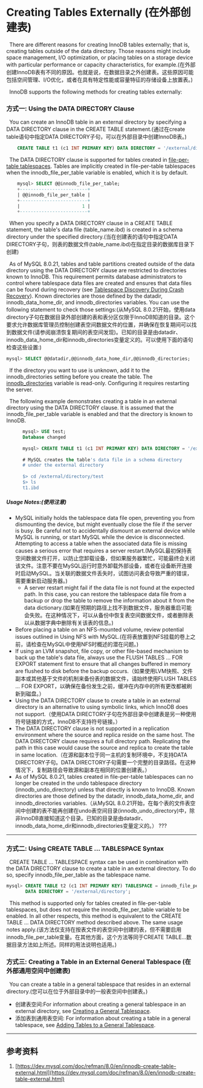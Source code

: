 # Creating Tables Externally (在外部创建表)

&nbsp;&nbsp;There are different reasons for creating InnoDB tables externally; that is, creating tables outside of the data directory. Those reasons might include space management, I/O optimization, or placing tables on a storage device with particular performance or capacity characteristics, for example.(在外部创建InnoDB表有不同的原因。也就是说，在数据目录之外创建表。这些原因可能包括空间管理、I/O优化，或者在具有特定性能或容量特征的存储设备上放置表。)

&nbsp;&nbsp;InnoDB supports the following methods for creating tables externally:

### 方式一: Using the DATA DIRECTORY Clause
&nbsp;&nbsp;You can create an InnoDB table in an external directory by specifying a DATA DIRECTORY clause in the CREATE TABLE statement.(通过在create table语句中指定DATA DIRECTORY子句，可以在外部目录中创建InnoDB表。)
```sql
    CREATE TABLE t1 (c1 INT PRIMARY KEY) DATA DIRECTORY = '/external/directory';
```
&nbsp;&nbsp;The DATA DIRECTORY clause is supported for tables created in [file-per-table tablespaces](../tablespaces/000.File-Per-Table%20Tablespaces.md). Tables are implicitly created in file-per-table tablespaces when the innodb_file_per_table variable is enabled, which it is by default.
```sql
    mysql> SELECT @@innodb_file_per_table;
    +-------------------------+
    | @@innodb_file_per_table |
    +-------------------------+
    |                       1 |
    +-------------------------+
```

&nbsp;&nbsp;When you specify a DATA DIRECTORY clause in a CREATE TABLE statement, the table's data file (table_name.ibd) is created in a schema directory under the specified directory.(当在创建表的语句中指定DATA DIRECTORY子句，则表的数据文件(table_name.ibd)在指定目录的数据库目录下创建)

&nbsp;&nbsp;As of MySQL 8.0.21, tables and table partitions created outside of the data directory using the DATA DIRECTORY clause are restricted to directories known to InnoDB. This requirement permits database administrators to control where tablespace data files are created and ensures that data files can be found during recovery (see [Tablespace Discovery During Crash Recovery](https://dev.mysql.com/doc/refman/8.0/en/innodb-recovery.html#innodb-recovery-tablespace-discovery)). Known directories are those defined by the datadir, innodb_data_home_dir, and innodb_directories variables. You can use the following statement to check those settings:(从MySQL 8.0.21开始，使用data directory子句在数据目录外部创建的表和表分区仅限于InnoDB知道的目录。这个要求允许数据库管理员控制创建表空间数据文件的位置，并确保在恢复期间可以找到数据文件(请参阅崩溃恢复期间的表空间发现)。已知的目录是由datadir、innodb_data_home_dir和innodb_directories变量定义的。可以使用下面的语句检查这些设置:)
```sql
mysql> SELECT @@datadir,@@innodb_data_home_dir,@@innodb_directories;
```

&nbsp;&nbsp;If the directory you want to use is unknown, add it to the innodb_directories setting before you create the table. The [innodb_directories](https://dev.mysql.com/doc/refman/8.0/en/innodb-parameters.html#sysvar_innodb_directories) variable is read-only. Configuring it requires restarting the server.

&nbsp;&nbsp;The following example demonstrates creating a table in an external directory using the DATA DIRECTORY clause. It is assumed that the innodb_file_per_table variable is enabled and that the directory is known to InnoDB.
```sql
      mysql> USE test;
      Database changed
      
      mysql> CREATE TABLE t1 (c1 INT PRIMARY KEY) DATA DIRECTORY = '/external/directory';
      
      # MySQL creates the table's data file in a schema directory
      # under the external directory
      
      $> cd /external/directory/test
      $> ls
      t1.ibd
```
##### Usage Notes:(使用注意)
- MySQL initially holds the tablespace data file open, preventing you from dismounting the device, but might eventually close the file if the server is busy. Be careful not to accidentally dismount an external device while MySQL is running, or start MySQL while the device is disconnected. Attempting to access a table when the associated data file is missing causes a serious error that requires a server restart.(MySQL最初保持表空间数据文件打开，以防止您卸载设备，但如果服务器繁忙，可能最终会关闭该文件。注意不要在MySQL运行时意外卸载外部设备，或者在设备断开连接时启动MySQL。当关联的数据文件丢失时，试图访问表会导致严重的错误，需要重新启动服务器。)
    + A server restart might fail if the data file is not found at the expected path. In this case, you can restore the tablespace data file from a backup or drop the table to remove the information about it from the data dictionary.(如果在预期的路径上找不到数据文件，服务器重启可能会失败。在这种情况下，可以从备份中恢复表空间数据文件，或者删除表以从数据字典中删除有关该表的信息。)
- Before placing a table on an NFS-mounted volume, review potential issues outlined in Using NFS with MySQL.(在将表放置到NFS挂载的卷上之前，请检查在MySQL中使用NFS时概述的潜在问题。)
- If using an LVM snapshot, file copy, or other file-based mechanism to back up the table's data file, always use the FLUSH TABLES ... FOR EXPORT statement first to ensure that all changes buffered in memory are flushed to disk before the backup occurs.（如果使用LVM快照、文件副本或其他基于文件的机制来备份表的数据文件，请始终使用FLUSH TABLES ... FOR EXPORT，以确保在备份发生之前，缓冲在内存中的所有更改都被刷新到磁盘。）
- Using the DATA DIRECTORY clause to create a table in an external directory is an alternative to using symbolic links, which InnoDB does not support.（使用DATA DIRECTORY子句在外部目录中创建表是另一种使用符号链接的方式，InnoDB不支持符号链接。）
- The DATA DIRECTORY clause is not supported in a replication environment where the source and replica reside on the same host. The DATA DIRECTORY clause requires a full directory path. Replicating the path in this case would cause the source and replica to create the table in same location.（在源和副本位于同一主机的复制环境中，不支持DATA DIRECTORY子句。DATA DIRECTORY子句需要一个完整的目录路径。在这种情况下，复制路径会导致源和副本在相同的位置创建表。）
- As of MySQL 8.0.21, tables created in file-per-table tablespaces can no longer be created in the undo tablespace directory (innodb_undo_directory) unless that directly is known to InnoDB. Known directories are those defined by the datadir, innodb_data_home_dir, and innodb_directories variables.（从MySQL 8.0.21开始，在每个表的文件表空间中创建的表不能再创建在undo表空间目录(innodb_undo_directory)中，除非InnoDB直接知道这个目录。已知的目录是由datadir、innodb_data_home_dir和innodb_directories变量定义的。） ???

---

### 方式二: Using CREATE TABLE ... TABLESPACE Syntax
&nbsp;&nbsp;CREATE TABLE ... TABLESPACE syntax can be used in combination with the DATA DIRECTORY clause to create a table in an external directory. To do so, specify innodb_file_per_table as the tablespace name.
```sql
mysql> CREATE TABLE t2 (c1 INT PRIMARY KEY) TABLESPACE = innodb_file_per_table
       DATA DIRECTORY = '/external/directory';
```

&nbsp;&nbsp;This method is supported only for tables created in file-per-table tablespaces, but does not require the innodb_file_per_table variable to be enabled. In all other respects, this method is equivalent to the CREATE TABLE ... DATA DIRECTORY method described above. The same usage notes apply.(该方法仅支持在按表文件的表空间中创建的表，但不需要启用innodb_file_per_table变量。在其他方面，这个方法等同于CREATE TABLE…数据目录方法如上所述。同样的用法说明也适用。)

### 方式三: Creating a Table in an External General Tablespace (在外部通用空间中创建表)
&nbsp;&nbsp;You can create a table in a general tablespace that resides in an external directory.(您可以在位于外部目录中的一般表空间中创建表。)
- 创建表空间:For information about creating a general tablespace in an external directory, see [Creating a General Tablespace](https://dev.mysql.com/doc/refman/8.0/en/general-tablespaces.html#general-tablespaces-creating).
- 添加表到通用表空间: For information about creating a table in a general tablespace, see [Adding Tables to a General Tablespace](https://dev.mysql.com/doc/refman/8.0/en/general-tablespaces.html#general-tablespaces-adding-tables).


---

## 参考资料
1. [https://dev.mysql.com/doc/refman/8.0/en/innodb-create-table-external.html](https://dev.mysql.com/doc/refman/8.0/en/innodb-create-table-external.html)